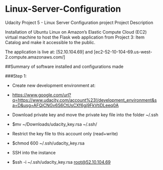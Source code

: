 # Linux-Server-Configuration
Udacity Project 5 - Linux Server Configuration project
Project Description

Installation of Ubuntu Linux on Amazon’s Elastic Compute Cloud (EC2) virtual machine to host  the Flask web application from Project 3: Item Catalog and make it accessible to the public.

The application is live at: [52.10.104.69] and [ec2-52-10-104-69.us-west-2.compute.amazonaws.com/]

##Summary of software installed and configurations made

###Step 1: 
- Create new development environment at:
 * https://www.google.com/url?q=https://www.udacity.com/account%23!/development_environment&sa=D&usg=AFQjCNGv6S6CtUsCXf6gj9FkVtiDLeeq0A

- Download private key and move the private key file into the folder ~/.ssh 
* $mv ~/Downloads/udacity_key.rsa ~/.ssh/
- Restrict the key file to this account only (read+write)
* $chmod 600 ~/.ssh/udacity_key.rsa
- SSH into the instance
*   $ssh -i ~/.ssh/udacity_key.rsa root@52.10.104.69

